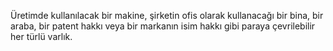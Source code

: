 Üretimde kullanılacak bir makine, şirketin ofis olarak kullanacağı bir bina, bir araba, bir patent hakkı veya bir markanın isim hakkı gibi paraya çevrilebilir her türlü varlık.